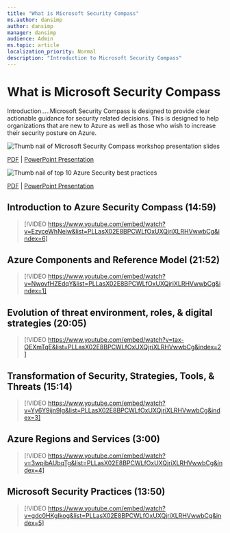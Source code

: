 ```yaml
---
title: "What is Microsoft Security Compass"
ms.author: dansimp
author: dansimp
manager: dansimp
audience: Admin
ms.topic: article
localization_priority: Normal
description: "Introduction to Microsoft Security Compass"
---
```


# What is Microsoft Security Compass

Introduction.....Microsoft Security Compass is designed to provide clear actionable guidance for security related decisions. This is designed to help organizations that are new to Azure as well as those who wish to increase their security posture on Azure.

![Thumb nail of Microsoft Security Compass workshop presentation slides](https://github.com/MicrosoftDocs/microsoft-365-docs-pr/blob/master/microsoft-365/downloads/security-compass-presentation-thumb.png)

[PDF](https://github.com/MicrosoftDocs/microsoft-365-docs-pr/blob/master/microsoft-365/downloads/security-compass-presentation.pdf) | [PowerPoint Presentation](https://github.com/MicrosoftDocs/microsoft-365-docs-pr/blob/master/microsoft-365/downloads/security-compass-presentation.pptx)

![Thumb nail of top 10 Azure Security best practices](https://github.com/MicrosoftDocs/microsoft-365-docs-pr/blob/master/microsoft-365/downloads/top-10-azure-security-best-practices-thumb.png)

[PDF](https://github.com/MicrosoftDocs/microsoft-365-docs-pr/blob/master/microsoft-365/downloads/top-10-azure-security-best-practices.pdf) | [PowerPoint Presentation](https://github.com/MicrosoftDocs/microsoft-365-docs-pr/blob/master/microsoft-365/downloads/top-10-azure-security-best-practices.pptx)

## Introduction to Azure Security Compass (14:59)

> [!VIDEO https://www.youtube.com/embed/watch?v=EzyceWhNeiw&list=PLLasX02E8BPCWLfOxUXQjriXLRHVwwbCg&index=6]

## Azure Components and Reference Model (21:52)

> [!VIDEO https://www.youtube.com/embed/watch?v=NwovfHZEdqY&list=PLLasX02E8BPCWLfOxUXQjriXLRHVwwbCg&index=1]

## Evolution of threat environment, roles, & digital strategies (20:05)

> [!VIDEO https://www.youtube.com/embed/watch?v=tax-OEXmTqE&list=PLLasX02E8BPCWLfOxUXQjriXLRHVwwbCg&index=2]


## Transformation of Security, Strategies, Tools, & Threats (15:14)

> [!VIDEO https://www.youtube.com/embed/watch?v=Yy6Y9ijn9Ig&list=PLLasX02E8BPCWLfOxUXQjriXLRHVwwbCg&index=3]


## Azure Regions and Services (3:00)

> [!VIDEO https://www.youtube.com/embed/watch?v=3wpibAUbqTg&list=PLLasX02E8BPCWLfOxUXQjriXLRHVwwbCg&index=4]


## Microsoft Security Practices (13:50)

> [!VIDEO https://www.youtube.com/embed/watch?v=gdc0HKgIkog&list=PLLasX02E8BPCWLfOxUXQjriXLRHVwwbCg&index=5]
